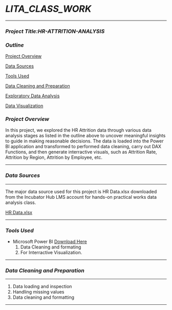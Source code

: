 # ***LITA_CLASS_WORK***
---
### ***Project Title:HR-ATTRITION-ANALYSIS***
### ***Outline***
[Project Overview](#prject-overview)

[Data Sources](#data-sources)

[Tools Used](#tools-used)

[Data Cleaning and Preparation](#data-cleaning-and-preparation)

[Exploratory Data Analysis](#exploratory-data-analysis)

[Data Visualization](#data-visualization)


### ***Project Overview***
In this project, we explored the HR Attrition data through various data analysis stages as listed in the outline above to uncover meaningful insights to guide in making reasonable decisions. The data is loaded into the Power BI application and transformed to performed  data cleaning, carry out DAX Functions, and then generate interractive visuals, such as Attrition Rate, Attrition by Region, Attrition by Employee, etc.

---
### ***Data Sources***
---
The major data source used for this project is HR Data.xlsx downloaded from the Incubator Hub LMS account for hands-on practical works data analysis class.

[HR Data.xlsx](https://github.com/user-attachments/files/17659399/HR.Data.xlsx)

---

### ***Tools Used***

- Microsoft Power BI [Download Here](https://www.microsoft.com/en-us/power-platform/products/power-bi)
  1. Data Cleaning and formating
  2. For Interractive Visualization.
---

### ***Data Cleaning and Preparation***
---

1. Data loading and inspection
2. Handling missing values
3. Data cleaning and formatting
---







